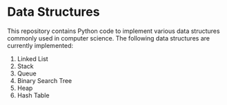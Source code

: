 # Data Structures
This repository contains Python code to implement various data structures commonly used in computer science. The following data structures are currently implemented:

1. Linked List
2. Stack
3. Queue
4. Binary Search Tree
5. Heap
6. Hash Table
